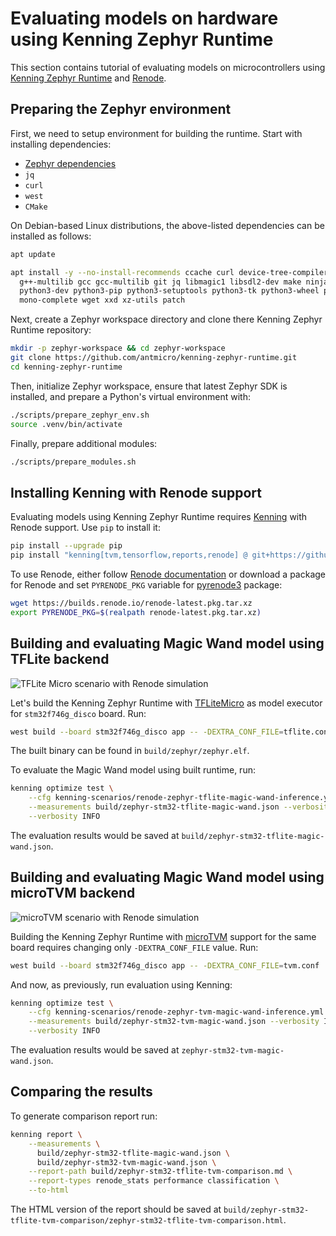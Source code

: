 # Evaluating models on hardware using Kenning Zephyr Runtime

This section contains tutorial of evaluating models on microcontrollers using [Kenning Zephyr Runtime](https://github.com/antmicro/kenning-zephyr-runtime) and [Renode](https://renode.io/).

## Preparing the Zephyr environment

First, we need to setup environment for building the runtime.
Start with installing dependencies:

* [Zephyr dependencies](https://docs.zephyrproject.org/latest/develop/getting_started/index.html#install-dependencies)
* `jq`
* `curl`
* `west`
* `CMake`

On Debian-based Linux distributions, the above-listed dependencies can be installed as follows:

```bash
apt update

apt install -y --no-install-recommends ccache curl device-tree-compiler dfu-util file \
  g++-multilib gcc gcc-multilib git jq libmagic1 libsdl2-dev make ninja-build \
  python3-dev python3-pip python3-setuptools python3-tk python3-wheel python3-venv \
  mono-complete wget xxd xz-utils patch
```

Next, create a Zephyr workspace directory and clone there Kenning Zephyr Runtime repository:
```bash
mkdir -p zephyr-workspace && cd zephyr-workspace
git clone https://github.com/antmicro/kenning-zephyr-runtime.git
cd kenning-zephyr-runtime
```

Then, initialize Zephyr workspace, ensure that latest Zephyr SDK is installed, and prepare a Python's virtual environment with:

```bash
./scripts/prepare_zephyr_env.sh
source .venv/bin/activate
```

Finally, prepare additional modules:

```bash
./scripts/prepare_modules.sh
```

## Installing Kenning with Renode support

Evaluating models using Kenning Zephyr Runtime requires [Kenning](https://github.com/antmicro/kenning) with Renode support.
Use `pip` to install it:

```bash
pip install --upgrade pip
pip install "kenning[tvm,tensorflow,reports,renode] @ git+https://github.com/antmicro/kenning.git"
```

To use Renode, either follow [Renode documentation](https://renode.readthedocs.io/en/latest/introduction/installing.html) or download a package for Renode and set `PYRENODE_PKG` variable for [pyrenode3](https://github.com/antmicro/pyrenode3) package:

```bash
wget https://builds.renode.io/renode-latest.pkg.tar.xz
export PYRENODE_PKG=$(realpath renode-latest.pkg.tar.xz)
```

## Building and evaluating Magic Wand model using TFLite backend

![TFLite Micro scenario with Renode simulation](img/kenning-zephyr-runtime-tflite.png)

Let's build the Kenning Zephyr Runtime with [TFLiteMicro](https://github.com/tensorflow/tflite-micro) as model executor for `stm32f746g_disco` board.
Run:

```bash
west build --board stm32f746g_disco app -- -DEXTRA_CONF_FILE=tflite.conf
```

The built binary can be found in `build/zephyr/zephyr.elf`.

To evaluate the Magic Wand model using built runtime, run:
```bash
kenning optimize test \
    --cfg kenning-scenarios/renode-zephyr-tflite-magic-wand-inference.yml \
    --measurements build/zephyr-stm32-tflite-magic-wand.json --verbosity INFO \
    --verbosity INFO
```

The evaluation results would be saved at `build/zephyr-stm32-tflite-magic-wand.json`.

## Building and evaluating Magic Wand model using microTVM backend

![microTVM scenario with Renode simulation](img/kenning-zephyr-runtime-tvm.png)

Building the Kenning Zephyr Runtime with [microTVM](https://tvm.apache.org/docs/v0.9.0/topic/microtvm/index.html) support for the same board requires changing only `-DEXTRA_CONF_FILE` value.
Run:

```bash
west build --board stm32f746g_disco app -- -DEXTRA_CONF_FILE=tvm.conf
```

And now, as previously, run evaluation using Kenning:
```bash
kenning optimize test \
    --cfg kenning-scenarios/renode-zephyr-tvm-magic-wand-inference.yml \
    --measurements build/zephyr-stm32-tvm-magic-wand.json --verbosity INFO \
    --verbosity INFO
```

The evaluation results would be saved at `zephyr-stm32-tvm-magic-wand.json`.

## Comparing the results

To generate comparison report run:

```bash
kenning report \
    --measurements \
      build/zephyr-stm32-tflite-magic-wand.json \
      build/zephyr-stm32-tvm-magic-wand.json \
    --report-path build/zephyr-stm32-tflite-tvm-comparison.md \
    --report-types renode_stats performance classification \
    --to-html
```

The HTML version of the report should be saved at `build/zephyr-stm32-tflite-tvm-comparison/zephyr-stm32-tflite-tvm-comparison.html`.
